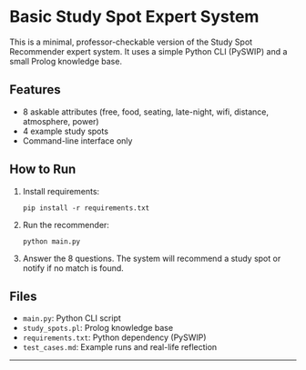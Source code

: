 # Basic Study Spot Expert System

This is a minimal, professor-checkable version of the Study Spot Recommender expert system. It uses a simple Python CLI (PySWIP) and a small Prolog knowledge base.

## Features
- 8 askable attributes (free, food, seating, late-night, wifi, distance, atmosphere, power)
- 4 example study spots
- Command-line interface only

## How to Run
1. Install requirements:
   ```
   pip install -r requirements.txt
   ```
2. Run the recommender:
   ```
   python main.py
   ```
3. Answer the 8 questions. The system will recommend a study spot or notify if no match is found.

## Files
- `main.py`: Python CLI script
- `study_spots.pl`: Prolog knowledge base
- `requirements.txt`: Python dependency (PySWIP)
- `test_cases.md`: Example runs and real-life reflection

---
